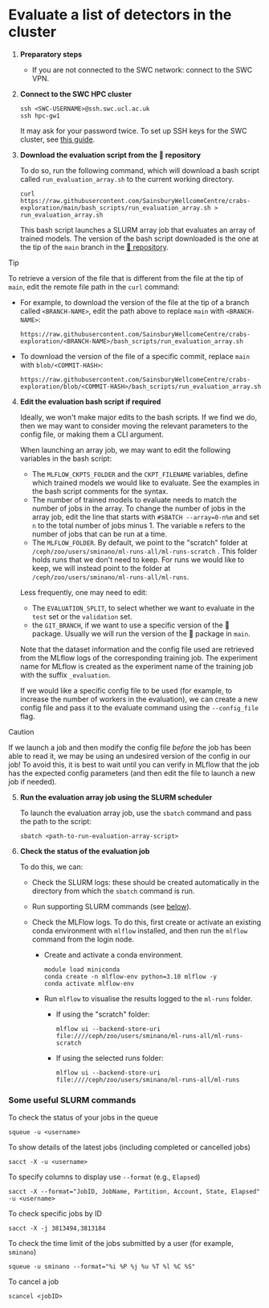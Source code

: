 # Evaluate a list of detectors in the cluster

1.  **Preparatory steps**

    - If you are not connected to the SWC network: connect to the SWC VPN.

2.  **Connect to the SWC HPC cluster**

    ```
    ssh <SWC-USERNAME>@ssh.swc.ucl.ac.uk
    ssh hpc-gw1
    ```

    It may ask for your password twice. To set up SSH keys for the SWC cluster, see [this guide](https://howto.neuroinformatics.dev/programming/SSH-SWC-cluster.html#ssh-keys).

3.  **Download the evaluation script from the 🦀 repository**

    To do so, run the following command, which will download a bash script called `run_evaluation_array.sh` to the current working directory.
    ```
    curl https://raw.githubusercontent.com/SainsburyWellcomeCentre/crabs-exploration/main/bash_scripts/run_evaluation_array.sh > run_evaluation_array.sh
    ```

    This bash script launches a SLURM array job that evaluates an array of trained models. The version of the bash script downloaded is the one at the tip of the `main` branch in the [🦀 repository](https://github.com/SainsburyWellcomeCentre/crabs-exploration).


> [!TIP]
> To retrieve a version of the file that is different from the file at the tip of `main`, edit the remote file path in the `curl` command:
>
> - For example, to download the version of the file at the tip of a branch called `<BRANCH-NAME>`, edit the path above to replace `main` with `<BRANCH-NAME>`:
>   ```
>   https://raw.githubusercontent.com/SainsburyWellcomeCentre/crabs-exploration/<BRANCH-NAME>/bash_scripts/run_evaluation_array.sh
>   ```
> - To download the version of the file of a specific commit, replace `main` with `blob/<COMMIT-HASH>`:
>   ```
>   https://raw.githubusercontent.com/SainsburyWellcomeCentre/crabs-exploration/blob/<COMMIT-HASH>/bash_scripts/run_evaluation_array.sh
>   ```

4.  **Edit the evaluation bash script if required**

    Ideally, we won't make major edits to the bash scripts. If we find we do, then we may want to consider moving the relevant parameters to the config file, or making them a CLI argument.

    When launching an array job, we may want to edit the following variables in the bash script:

    - The `MLFLOW_CKPTS_FOLDER` and the `CKPT_FILENAME` variables, define which trained models we would like to evaluate. See the examples in the bash script comments for the syntax.
    - The number of trained models to evaluate needs to match the number of jobs in the array. To change the number of jobs in the array job, edit the line that starts with `#SBATCH --array=0-n%m` and set `n` to the total number of jobs minus 1. The variable `m` refers to the number of jobs that can be run at a time.
     - The `MLFLOW_FOLDER`. By default, we point to the "scratch" folder at `/ceph/zoo/users/sminano/ml-runs-all/ml-runs-scratch` . This folder holds runs that we don't need to keep. For runs we would like to keep, we will instead point to the folder at `/ceph/zoo/users/sminano/ml-runs-all/ml-runs`.

     Less frequently, one may need to edit:
    - The `EVALUATION_SPLIT`, to select whether we want to evaluate in the `test` set or the `validation` set.
    - the `GIT_BRANCH`, if we want to use a specific version of the 🦀 package. Usually we will run the version of the 🦀 package in `main`.

    Note that the dataset information and the config file used are retrieved from the MLflow logs of the corresponding training job. The experiment name for MLflow is created as the experiment name of the training job with the suffix `_evaluation`.

    If we would like a specific config file to be used (for example, to increase the number of workers in the evaluation), we can create a new config file and pass it to the evaluate command using the `--config_file` flag.

> [!CAUTION]
>
> If we launch a job and then modify the config file _before_ the job has been able to read it, we may be using an undesired version of the config in our job! To avoid this, it is best to wait until you can verify in MLflow that the job has the expected config parameters (and then edit the file to launch a new job if needed).


5. **Run the evaluation array job using the SLURM scheduler**

   To launch the evaluation array job, use the `sbatch` command and pass the path to the script:

   ```
   sbatch <path-to-run-evaluation-array-script>
   ```

6. **Check the status of the evaluation job**

   To do this, we can:

   - Check the SLURM logs: these should be created automatically in the directory from which the `sbatch` command is run.
   - Run supporting SLURM commands (see [below](#some-useful-slurm-commands)).
   - Check the MLFlow logs. To do this, first create or activate an existing conda environment with `mlflow` installed, and then run the `mlflow` command from the login node.

     - Create and activate a conda environment.
       ```
       module load miniconda
       conda create -n mlflow-env python=3.10 mlflow -y
       conda activate mlflow-env
       ```
     - Run `mlflow` to visualise the results logged to the `ml-runs` folder.

       - If using the "scratch" folder:

         ```
         mlflow ui --backend-store-uri file:////ceph/zoo/users/sminano/ml-runs-all/ml-runs-scratch
         ```

       - If using the selected runs folder:

         ```
         mlflow ui --backend-store-uri file:////ceph/zoo/users/sminano/ml-runs-all/ml-runs
         ```

### Some useful SLURM commands

To check the status of your jobs in the queue

```
squeue -u <username>
```

To show details of the latest jobs (including completed or cancelled jobs)

```
sacct -X -u <username>
```

To specify columns to display use `--format` (e.g., `Elapsed`)

```
sacct -X --format="JobID, JobName, Partition, Account, State, Elapsed" -u <username>
```

To check specific jobs by ID

```
sacct -X -j 3813494,3813184
```

To check the time limit of the jobs submitted by a user (for example, `sminano`)

```
squeue -u sminano --format="%i %P %j %u %T %l %C %S"
```

To cancel a job

```
scancel <jobID>
```
